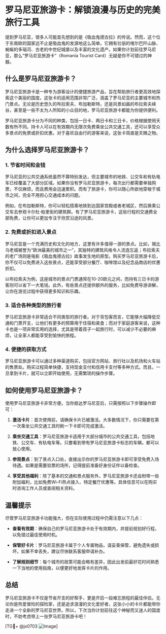 # 罗马尼亚旅游卡：解锁浪漫与历史的完美旅行工具

提到罗马尼亚，很多人可能首先想到的是《吸血鬼德古拉》的传说。然而，这个位于东南欧的国家远不止是吸血鬼的发源地这么简单。它拥有壮丽的喀尔巴阡山脉、蜿蜒的多瑙河、古老的中世纪城堡以及丰富的文化遗产。如果你计划前往罗马尼亚，那么“罗马尼亚旅游卡”（Romania Tourist Card）无疑是你不可错过的神器。

## 什么是罗马尼亚旅游卡？

罗马尼亚旅游卡是一种专为游客设计的便捷旅游产品，旨在帮助旅行者更高效地探索这个美丽的国度。这张卡的适用范围非常广泛，涵盖了罗马尼亚的主要城市和热门景点。无论是历史悠久的布拉索夫、布加勒斯特，还是风景如画的布拉索夫峡谷，甚至是一些不太为人所知的小众目的地，罗马尼亚旅游卡都能为你提供便利。

罗马尼亚旅游卡分为不同的种类，包括一日卡、两日卡和三日卡，价格根据使用天数有所不同。持卡人可以在有效期内无限次免费乘坐公共交通工具，还可以享受众多景点的免票或折扣优惠。对于喜欢自由行的游客来说，这张卡简直是天赐之物。

## 为什么选择罗马尼亚旅游卡？

### 1. 节省时间和金钱

罗马尼亚的公共交通系统虽然不算特别发达，但主要城市的地铁、公交车和有轨电车已经覆盖了大部分区域。如果你没有罗马尼亚旅游卡，每次出行都需要单独购票，不仅麻烦，而且费用会迅速累积。而有了旅游卡，你可以随心所欲地穿梭于城市之间，完全不用担心交通成本的问题。

例如，在布加勒斯特，你可以轻松搭乘地铁到达国家宫殿或者老城区，然后换乘公交车去参观卡尔杜·帕里街的建筑群。有了罗马尼亚旅游卡，这些行程的交通费全部免费，让你可以更加专注于欣赏沿途的风景。

### 2. 免费或折扣进入景点

罗马尼亚是一个充满历史和文化的地方，这里有许多值得一游的景点。比如，锡比乌老城被誉为“欧洲最美的城市之一”，其独特的建筑风格令人流连忘返；布拉索夫的老广场则是电影《吸血鬼德古拉》故事发生地的原型。购买罗马尼亚旅游卡后，你不仅可以免费进入这些景点，还能享受部分餐厅、咖啡馆以及纪念品商店的优惠折扣。

以布拉索夫为例，这座城市的景点门票通常在10-20欧元之间，而持有三日卡的游客则可以省下一大笔钱。此外，有些景点还提供额外的服务，比如免费导游讲解，让你在游览过程中获得更多知识和乐趣。

### 3. 适合各种类型的旅行者

罗马尼亚旅游卡非常适合不同类型的旅行者。对于背包客而言，它能够大幅降低交通和门票开支，让他们有更多的预算用于住宿和美食；而对于家庭游客来说，这种卡也是一项非常实用的选择，尤其是带着孩子一起旅行时，可以减少不必要的麻烦，让全家人都能享受到愉快的旅程。

### 4. 便捷的获取方式

罗马尼亚旅游卡可以通过多种渠道购买，包括官方网站、旅行社以及机场和火车站的售票处。购买过程简单快捷，支持现金支付和信用卡支付等多种方式。而且，一旦拿到卡片，就可以立即开始使用，无需繁琐的操作步骤。

## 如何使用罗马尼亚旅游卡？

使用罗马尼亚旅游卡非常方便。当你抵达罗马尼亚后，只需按照以下步骤操作即可：

1. **激活卡片**：首次使用前，请确保卡片已被激活。大多数情况下，你只需要在第一次乘坐公共交通工具时刷一下卡即可完成激活。
   
2. **乘坐交通工具**：罗马尼亚旅游卡适用于大部分城市的公共交通工具，包括地铁、公交车、有轨电车等。只要看到带有罗马尼亚旅游卡标志的车辆，都可以放心使用。

3. **参观景点**：到了景点入口处，直接出示你的罗马尼亚旅游卡即可享受免费入场待遇。如果是需要验票的场所，记得提前准备好身份证件以备检查。

4. **享受其他福利**：除了基本的交通和景点服务外，罗马尼亚旅游卡还会附带一些附加福利，比如免费Wi-Fi热点接入、特定餐厅优惠等。具体信息可以在购买时咨询工作人员或查阅相关资料。

## 温馨提示

尽管罗马尼亚旅游卡功能强大，但在实际使用过程中仍需注意以下几点：

- **查看有效期**：确保自己的罗马尼亚旅游卡处于有效期内，并提前规划好行程，以免错过最佳使用时机。
  
- **保管好卡片**：罗马尼亚旅游卡属于个人专属物品，请妥善保管，避免遗失或损坏。如果不幸丢失，建议尽快联系客服申请补办。

- **了解规则细节**：每个城市的政策可能会略有差异，因此出发前最好花时间熟悉一下当地的使用指南，以便更好地发挥卡片的作用。

## 总结

罗马尼亚旅游卡不仅是节省开支的好帮手，更是开启一段难忘旅程的最佳伴侣。无论你是热爱冒险的探险家，还是追求浪漫的文化爱好者，这张小小的卡片都能带你走进一个全新的罗马尼亚世界。所以，下次当你计划前往这个神秘而又迷人的国度时，不妨考虑带上一张罗马尼亚旅游卡吧！

[TG💪+ @jx0703 ![Image](https://github.com/user-attachments/assets/dbca1d08-cadb-493c-b0ec-ad6f7a83f270)]
